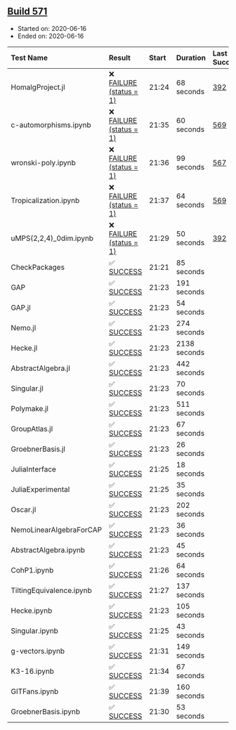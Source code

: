 ## [Build 571](https://oscarci.mathematik.uni-kl.de/job/oscar-julia-1.4/571/)

* Started on: 2020-06-16
* Ended on: 2020-06-16

| Test Name    | Result | Start | Duration | Last Success | First Failure |
|:-------------|:-------|:------|:---------|:-------------|:--------------|
| HomalgProject.jl | ❌ [FAILURE (status = 1)](https://oscarci.mathematik.uni-kl.de/job/oscar-julia-1.4/571/artifact/logs/build-571/HomalgProject.jl.log) | 21:24 | 68 seconds | [392](https://oscarci.mathematik.uni-kl.de/job/oscar-julia-1.4/392/) | [393](https://oscarci.mathematik.uni-kl.de/job/oscar-julia-1.4/393/) |
| c-automorphisms.ipynb | ❌ [FAILURE (status = 1)](https://oscarci.mathematik.uni-kl.de/job/oscar-julia-1.4/571/artifact/logs/build-571/c-automorphisms.ipynb.log) | 21:35 | 60 seconds | [569](https://oscarci.mathematik.uni-kl.de/job/oscar-julia-1.4/569/) | [570](https://oscarci.mathematik.uni-kl.de/job/oscar-julia-1.4/570/) |
| wronski-poly.ipynb | ❌ [FAILURE (status = 1)](https://oscarci.mathematik.uni-kl.de/job/oscar-julia-1.4/571/artifact/logs/build-571/wronski-poly.ipynb.log) | 21:36 | 99 seconds | [567](https://oscarci.mathematik.uni-kl.de/job/oscar-julia-1.4/567/) | [568](https://oscarci.mathematik.uni-kl.de/job/oscar-julia-1.4/568/) |
| Tropicalization.ipynb | ❌ [FAILURE (status = 1)](https://oscarci.mathematik.uni-kl.de/job/oscar-julia-1.4/571/artifact/logs/build-571/Tropicalization.ipynb.log) | 21:37 | 64 seconds | [569](https://oscarci.mathematik.uni-kl.de/job/oscar-julia-1.4/569/) | [570](https://oscarci.mathematik.uni-kl.de/job/oscar-julia-1.4/570/) |
| uMPS(2,2,4)_0dim.ipynb | ❌ [FAILURE (status = 1)](https://oscarci.mathematik.uni-kl.de/job/oscar-julia-1.4/571/artifact/logs/build-571/uMPS-2-2-4-_0dim.ipynb.log) | 21:29 | 50 seconds | [392](https://oscarci.mathematik.uni-kl.de/job/oscar-julia-1.4/392/) | [393](https://oscarci.mathematik.uni-kl.de/job/oscar-julia-1.4/393/) |
| CheckPackages | ✅ [SUCCESS](https://oscarci.mathematik.uni-kl.de/job/oscar-julia-1.4/571/artifact/logs/build-571/CheckPackages.log) | 21:21 | 85 seconds |  |  |
| GAP | ✅ [SUCCESS](https://oscarci.mathematik.uni-kl.de/job/oscar-julia-1.4/571/artifact/logs/build-571/GAP.log) | 21:23 | 191 seconds |  |  |
| GAP.jl | ✅ [SUCCESS](https://oscarci.mathematik.uni-kl.de/job/oscar-julia-1.4/571/artifact/logs/build-571/GAP.jl.log) | 21:23 | 54 seconds |  |  |
| Nemo.jl | ✅ [SUCCESS](https://oscarci.mathematik.uni-kl.de/job/oscar-julia-1.4/571/artifact/logs/build-571/Nemo.jl.log) | 21:23 | 274 seconds |  |  |
| Hecke.jl | ✅ [SUCCESS](https://oscarci.mathematik.uni-kl.de/job/oscar-julia-1.4/571/artifact/logs/build-571/Hecke.jl.log) | 21:23 | 2138 seconds |  |  |
| AbstractAlgebra.jl | ✅ [SUCCESS](https://oscarci.mathematik.uni-kl.de/job/oscar-julia-1.4/571/artifact/logs/build-571/AbstractAlgebra.jl.log) | 21:23 | 442 seconds |  |  |
| Singular.jl | ✅ [SUCCESS](https://oscarci.mathematik.uni-kl.de/job/oscar-julia-1.4/571/artifact/logs/build-571/Singular.jl.log) | 21:23 | 70 seconds |  |  |
| Polymake.jl | ✅ [SUCCESS](https://oscarci.mathematik.uni-kl.de/job/oscar-julia-1.4/571/artifact/logs/build-571/Polymake.jl.log) | 21:23 | 511 seconds |  |  |
| GroupAtlas.jl | ✅ [SUCCESS](https://oscarci.mathematik.uni-kl.de/job/oscar-julia-1.4/571/artifact/logs/build-571/GroupAtlas.jl.log) | 21:23 | 67 seconds |  |  |
| GroebnerBasis.jl | ✅ [SUCCESS](https://oscarci.mathematik.uni-kl.de/job/oscar-julia-1.4/571/artifact/logs/build-571/GroebnerBasis.jl.log) | 21:23 | 26 seconds |  |  |
| JuliaInterface | ✅ [SUCCESS](https://oscarci.mathematik.uni-kl.de/job/oscar-julia-1.4/571/artifact/logs/build-571/JuliaInterface.log) | 21:25 | 18 seconds |  |  |
| JuliaExperimental | ✅ [SUCCESS](https://oscarci.mathematik.uni-kl.de/job/oscar-julia-1.4/571/artifact/logs/build-571/JuliaExperimental.log) | 21:25 | 35 seconds |  |  |
| Oscar.jl | ✅ [SUCCESS](https://oscarci.mathematik.uni-kl.de/job/oscar-julia-1.4/571/artifact/logs/build-571/Oscar.jl.log) | 21:23 | 202 seconds |  |  |
| NemoLinearAlgebraForCAP | ✅ [SUCCESS](https://oscarci.mathematik.uni-kl.de/job/oscar-julia-1.4/571/artifact/logs/build-571/NemoLinearAlgebraForCAP.log) | 21:23 | 36 seconds |  |  |
| AbstractAlgebra.ipynb | ✅ [SUCCESS](https://oscarci.mathematik.uni-kl.de/job/oscar-julia-1.4/571/artifact/logs/build-571/AbstractAlgebra.ipynb.log) | 21:23 | 45 seconds |  |  |
| CohP1.ipynb | ✅ [SUCCESS](https://oscarci.mathematik.uni-kl.de/job/oscar-julia-1.4/571/artifact/logs/build-571/CohP1.ipynb.log) | 21:26 | 64 seconds |  |  |
| TiltingEquivalence.ipynb | ✅ [SUCCESS](https://oscarci.mathematik.uni-kl.de/job/oscar-julia-1.4/571/artifact/logs/build-571/TiltingEquivalence.ipynb.log) | 21:27 | 137 seconds |  |  |
| Hecke.ipynb | ✅ [SUCCESS](https://oscarci.mathematik.uni-kl.de/job/oscar-julia-1.4/571/artifact/logs/build-571/Hecke.ipynb.log) | 21:23 | 105 seconds |  |  |
| Singular.ipynb | ✅ [SUCCESS](https://oscarci.mathematik.uni-kl.de/job/oscar-julia-1.4/571/artifact/logs/build-571/Singular.ipynb.log) | 21:25 | 43 seconds |  |  |
| g-vectors.ipynb | ✅ [SUCCESS](https://oscarci.mathematik.uni-kl.de/job/oscar-julia-1.4/571/artifact/logs/build-571/g-vectors.ipynb.log) | 21:31 | 149 seconds |  |  |
| K3-16.ipynb | ✅ [SUCCESS](https://oscarci.mathematik.uni-kl.de/job/oscar-julia-1.4/571/artifact/logs/build-571/K3-16.ipynb.log) | 21:34 | 67 seconds |  |  |
| GITFans.ipynb | ✅ [SUCCESS](https://oscarci.mathematik.uni-kl.de/job/oscar-julia-1.4/571/artifact/logs/build-571/GITFans.ipynb.log) | 21:39 | 160 seconds |  |  |
| GroebnerBasis.ipynb | ✅ [SUCCESS](https://oscarci.mathematik.uni-kl.de/job/oscar-julia-1.4/571/artifact/logs/build-571/GroebnerBasis.ipynb.log) | 21:30 | 53 seconds |  |  |
